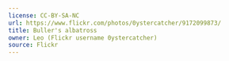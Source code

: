 ```yaml
---
license: CC-BY-SA-NC
url: https://www.flickr.com/photos/0ystercatcher/9172099873/
title: Buller's albatross
owner: Leo (Flickr username 0ystercatcher)
source: Flickr
---
```

